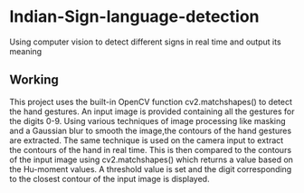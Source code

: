 # Indian-Sign-language-detection
Using computer vision to detect different signs in real time and output its meaning 




## Working
This project uses the built-in OpenCV function cv2.matchshapes() to detect the hand gestures. An input image is provided containing all the gestures for the digits 0-9. Using various techniques of image processing like masking and a Gaussian blur to smooth the image,the contours of the hand gestures are extracted. The same technique is used on the camera input to extract the contours of the hand in real time. This is then compared to the contours of the input image using cv2.matchshapes() which returns a value based on the Hu-moment values. A threshold value is set and the digit corresponding to the closest contour of the input image is displayed.  

